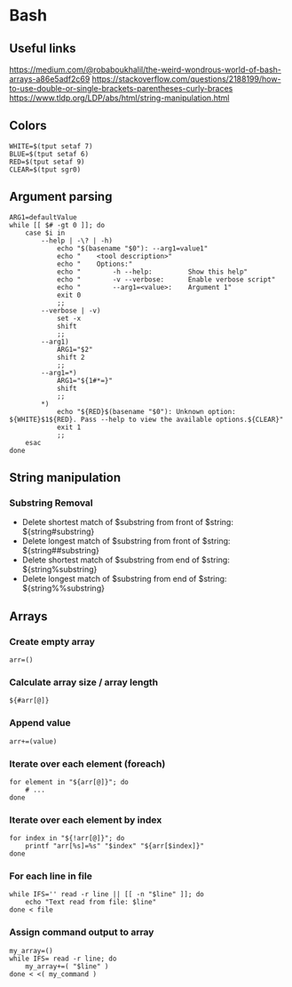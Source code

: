 # Bash

## Useful links

https://medium.com/@robaboukhalil/the-weird-wondrous-world-of-bash-arrays-a86e5adf2c69
https://stackoverflow.com/questions/2188199/how-to-use-double-or-single-brackets-parentheses-curly-braces
https://www.tldp.org/LDP/abs/html/string-manipulation.html

## Colors

```shell
WHITE=$(tput setaf 7)
BLUE=$(tput setaf 6)
RED=$(tput setaf 9)
CLEAR=$(tput sgr0)
```

## Argument parsing

```shell
ARG1=defaultValue
while [[ $# -gt 0 ]]; do
	case $i in
		--help | -\? | -h)
			echo "$(basename "$0"): --arg1=value1"
			echo "    <tool description>"
			echo "    Options:"
			echo "        -h --help:         Show this help"
			echo "        -v --verbose:      Enable verbose script"
			echo "        --arg1=<value>:    Argument 1"
			exit 0
			;;
		--verbose | -v)
			set -x
			shift
			;;
		--arg1)
			ARG1="$2"
			shift 2
			;;
		--arg1=*)
			ARG1="${1#*=}"
			shift
			;;
		*)
			echo "${RED}$(basename "$0"): Unknown option: ${WHITE}$1${RED}. Pass --help to view the available options.${CLEAR}"
			exit 1
			;;
	esac
done
```

## String manipulation

### Substring Removal

* Delete shortest match of $substring from front of $string: ${string#substring}
* Delete longest match of $substring from front of $string: ${string##substring}
* Delete shortest match of $substring from end of $string: ${string%substring}
* Delete longest match of $substring from end of $string: ${string%%substring}

## Arrays

### Create empty array

```shell
arr=()
```

### Calculate array size / array length

```shell
${#arr[@]}
```

### Append value

```shell
arr+=(value)
```

### Iterate over each element (foreach)

```shell
for element in "${arr[@]}"; do
	# ...
done
```

### Iterate over each element by index

```shell
for index in "${!arr[@]}"; do
	printf "arr[%s]=%s" "$index" "${arr[$index]}"
done
```

### For each line in file

```shell
while IFS='' read -r line || [[ -n "$line" ]]; do
    echo "Text read from file: $line"
done < file
```

### Assign command output to array

```shell
my_array=()
while IFS= read -r line; do
    my_array+=( "$line" )
done < <( my_command )
```

